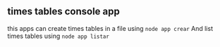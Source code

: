 ## times tables console app

this apps can create times tables in a file using `node app crear`
And list times tables using `node app listar`